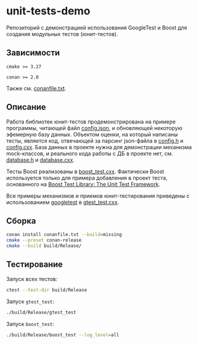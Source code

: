 # unit-tests-demo

Репозиторий с демонстрацией использования GoogleTest и Boost для создания модульных тестов (юнит-тестов).

## Зависимости

``cmake >= 3.27``

``conan >= 2.0``

Также см. [conanfile.txt](https://github.com/czertyaka/unit-tests-demo/blob/master/conanfile.txt).

## Описание

Работа библиотек юнит-тестов продемонстрирована на примере программы, читающей файл
[config.json](https://github.com/czertyaka/unit-tests-demo/blob/master/config.json),
и обновляющей некоторую эфемерную базу данных.
Объектом оценки, на который написаны тесты, является код, отвечающей за парсинг json-файла в
[config.h](https://github.com/czertyaka/unit-tests-demo/blob/master/config.h)
и
[config.cxx](https://github.com/czertyaka/unit-tests-demo/blob/master/config.cxx).
База данных в проекте нужна для демонстрации механизма mock-классов, и реального кода работы с ДБ в
проекте нет, см.
[database.h](https://github.com/czertyaka/unit-tests-demo/blob/master/database.h)
и
[database.cxx](https://github.com/czertyaka/unit-tests-demo/blob/master/database.cxx).

Тесты Boost реализованы в
[boost_test.cxx](https://github.com/czertyaka/unit-tests-demo/blob/master/boost_test.cxx).
Фактически Boost используется только для примера добавления в проект теста, основанного на
[Boost Test Library: The Unit Test Framework](https://www.boost.org/doc/libs/1_49_0/libs/test/doc/html/utf.html).

Все примеры механизмов и приемов юнит-тестирования приведены с использованием
[googletest](https://github.com/google/googletest) в
[gtest_test.cxx](https://github.com/czertyaka/unit-tests-demo/blob/master/gtest_test.cxx).

## Сборка

```sh
conan install conanfile.txt --build=missing
cmake --preset conan-release
cmake --build build/Release/
```

## Тестирование

Запуск всех тестов:

```sh
ctest --test-dir build/Release
```

Запуск ``gtest_test``:

```sh
./build/Release/gtest_test
```

Запуск ``boost_test``:

```sh
./build/Release/boost_test --log_level=all
```
